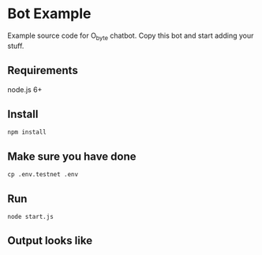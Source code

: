 # Bot Example

Example source code for O<sub>byte</sub> chatbot.  Copy this bot and start adding your stuff.

## Requirements

node.js 6+

## Install
```
npm install
```
## Make sure you have done 
```
cp .env.testnet .env
```

## Run
```
node start.js
```

## Output looks like 
```

```
